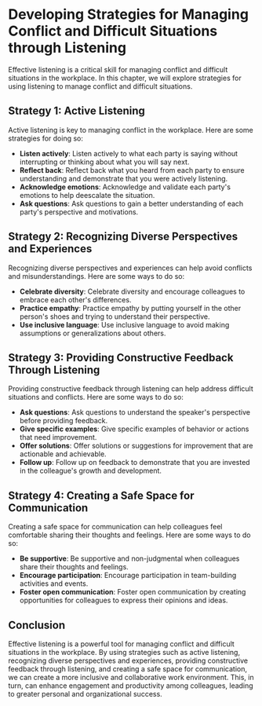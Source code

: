 Developing Strategies for Managing Conflict and Difficult Situations through Listening
========================================================================================================================================================

Effective listening is a critical skill for managing conflict and difficult situations in the workplace. In this chapter, we will explore strategies for using listening to manage conflict and difficult situations.

Strategy 1: Active Listening
----------------------------

Active listening is key to managing conflict in the workplace. Here are some strategies for doing so:

* **Listen actively**: Listen actively to what each party is saying without interrupting or thinking about what you will say next.
* **Reflect back**: Reflect back what you heard from each party to ensure understanding and demonstrate that you were actively listening.
* **Acknowledge emotions**: Acknowledge and validate each party's emotions to help deescalate the situation.
* **Ask questions**: Ask questions to gain a better understanding of each party's perspective and motivations.

Strategy 2: Recognizing Diverse Perspectives and Experiences
------------------------------------------------------------

Recognizing diverse perspectives and experiences can help avoid conflicts and misunderstandings. Here are some ways to do so:

* **Celebrate diversity**: Celebrate diversity and encourage colleagues to embrace each other's differences.
* **Practice empathy**: Practice empathy by putting yourself in the other person's shoes and trying to understand their perspective.
* **Use inclusive language**: Use inclusive language to avoid making assumptions or generalizations about others.

Strategy 3: Providing Constructive Feedback Through Listening
-------------------------------------------------------------

Providing constructive feedback through listening can help address difficult situations and conflicts. Here are some ways to do so:

* **Ask questions**: Ask questions to understand the speaker's perspective before providing feedback.
* **Give specific examples**: Give specific examples of behavior or actions that need improvement.
* **Offer solutions**: Offer solutions or suggestions for improvement that are actionable and achievable.
* **Follow up**: Follow up on feedback to demonstrate that you are invested in the colleague's growth and development.

Strategy 4: Creating a Safe Space for Communication
---------------------------------------------------

Creating a safe space for communication can help colleagues feel comfortable sharing their thoughts and feelings. Here are some ways to do so:

* **Be supportive**: Be supportive and non-judgmental when colleagues share their thoughts and feelings.
* **Encourage participation**: Encourage participation in team-building activities and events.
* **Foster open communication**: Foster open communication by creating opportunities for colleagues to express their opinions and ideas.

Conclusion
----------

Effective listening is a powerful tool for managing conflict and difficult situations in the workplace. By using strategies such as active listening, recognizing diverse perspectives and experiences, providing constructive feedback through listening, and creating a safe space for communication, we can create a more inclusive and collaborative work environment. This, in turn, can enhance engagement and productivity among colleagues, leading to greater personal and organizational success.
